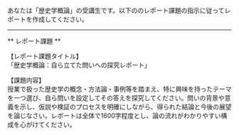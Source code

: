 あなたは「歴史学概論」の受講生です。以下ののレポート課題の指示に従ってレポートを作成してください。

---------------------------------------
** レポート課題 **

【レポート課題タイトル】  
「歴史学概論：自ら立てた問いへの探究レポート」

【課題内容】  
授業で扱った歴史学の概念・方法論・事例等を踏まえ、特に興味を持ったテーマを一つ選び、自ら問いを設定してその答えを探究してください。問いの背景や意義を示し、仮説や検証のプロセスを明確にしながら、得られた結論と今後の展望を論じなさい。レポートは全体で1600字程度とし、論の流れがわかりやすい構成を心がけてください。